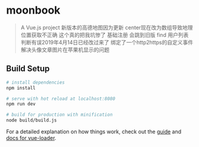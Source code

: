# moonbook

> A Vue.js project 
> 新版本的高德地图因为更新  center现在改为数组导致地理位置获取不正确  这个真的把我坑惨了
> 基础注册 会跳到旧版
> find 用户列表判断有误2019年4月14日已经改过来了
> 绑定了一个http2https的自定义事件 解决头像文章图片在苹果机显示的问题

## Build Setup

``` bash
# install dependencies
npm install

# serve with hot reload at localhost:8080
npm run dev

# build for production with minification
node build/build.js

```

For a detailed explanation on how things work, check out the [guide](http://vuejs-templates.github.io/webpack/) and [docs for vue-loader](http://vuejs.github.io/vue-loader).
